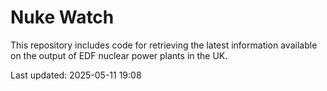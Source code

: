 # Nuke Watch

This repository includes code for retrieving the latest information available on the output of EDF nuclear power plants in the UK.

Last updated: 2025-05-11 19:08